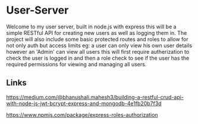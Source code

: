 # User-Server

Welcome to my user server, built in node.js with express this will be a simple RESTful API for creating new users as well as logging them in.
The project will also include some basic protected routes and roles to allow for not only auth but access limits eg: a user can only view his own user details
however an 'Admin' can view all users this will first require autherization to check the user is logged in and then a role check to see if the user has the required
permissions for viewing and managing all users.

## Links

https://medium.com/@bhanushali.mahesh3/building-a-restful-crud-api-with-node-js-jwt-bcrypt-express-and-mongodb-4e1fb20b7f3d

https://www.npmjs.com/package/express-roles-authorization